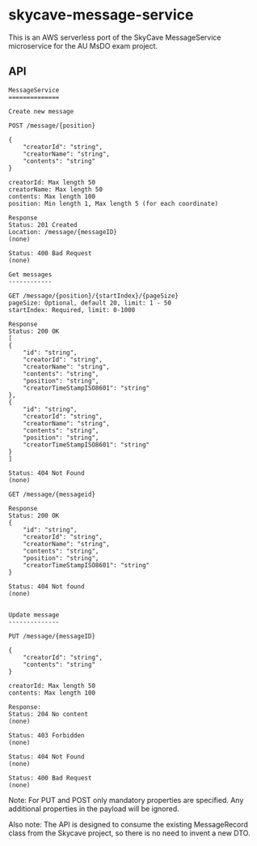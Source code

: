 # skycave-message-service
This is an AWS serverless port of the SkyCave MessageService microservice for the AU MsDO exam project. 

## API 

```
MessageService
==============

Create new message

POST /message/{position}

{
    "creatorId": "string",
    "creatorName": "string",
    "contents": "string"
}

creatorId: Max length 50
creatorName: Max length 50
contents: Max length 100
position: Min length 1, Max length 5 (for each coordinate)

Response
Status: 201 Created
Location: /message/{messageID}
(none)

Status: 400 Bad Request
(none)

Get messages
------------

GET /message/{position}/{startIndex}/{pageSize}
pageSize: Optional, default 20, limit: 1 - 50
startIndex: Required, limit: 0-1000

Response
Status: 200 OK
[
{
    "id": "string",
    "creatorId": "string",
    "creatorName": "string",
    "contents": "string",
    "position": "string",
    "creatorTimeStampISO8601": "string"
},
{
    "id": "string",
    "creatorId": "string",
    "creatorName": "string",
    "contents": "string",
    "position": "string",
    "creatorTimeStampISO8601": "string"
}
]

Status: 404 Not Found
(none)

GET /message/{messageid}

Response
Status: 200 OK
{
    "id": "string",
    "creatorId": "string",
    "creatorName": "string",
    "contents": "string",
    "position": "string",
    "creatorTimeStampISO8601": "string"
}

Status: 404 Not found
(none)


Update message
--------------

PUT /message/{messageID}

{
    "creatorId": "string",
    "contents": "string"
}

creatorId: Max length 50
contents: Max length 100

Response:
Status: 204 No content
(none)

Status: 403 Forbidden
(none)

Status: 404 Not Found
(none)

Status: 400 Bad Request
(none)
```

Note: For PUT and POST only mandatory properties are specified. Any additional properties in the payload will be ignored.

Also note: The API is designed to consume the existing MessageRecord class from the Skycave project, so there is no need to invent a new DTO.



